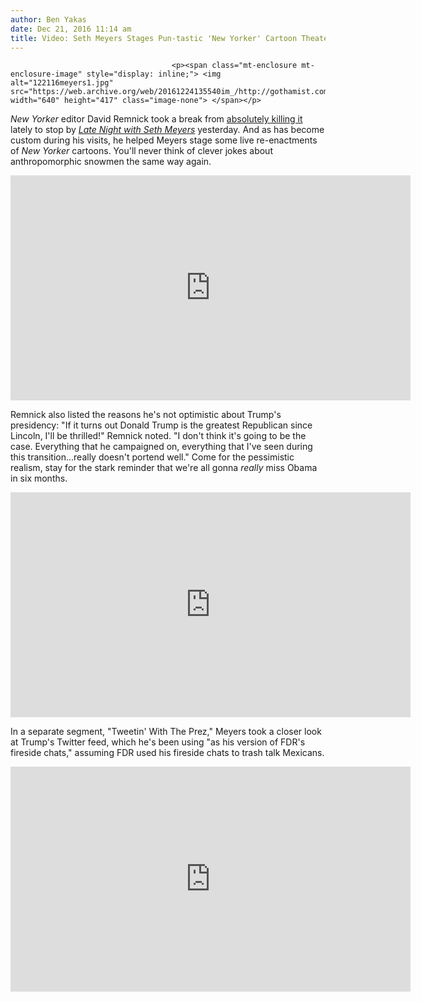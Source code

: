 ```yaml
---
author: Ben Yakas
date: Dec 21, 2016 11:14 am
title: Video: Seth Meyers Stages Pun-tastic 'New Yorker' Cartoon Theater
---
```


	
										<p><span class="mt-enclosure mt-enclosure-image" style="display: inline;"> <img alt="122116meyers1.jpg" src="https://web.archive.org/web/20161224135540im_/http://gothamist.com/attachments/byakas/122116meyers1.jpg" width="640" height="417" class="image-none"> </span></p>

<p><em>New Yorker</em> editor David Remnick took a break from <a href="https://web.archive.org/web/20161224135540/http://www.newyorker.com/contributors/david-remnick">absolutely killing it</a> lately to stop by <a href="https://web.archive.org/web/20161224135540/http://gothamist.com/tags/sethmeyers"><em>Late Night with Seth Meyers</em></a> yesterday. And as has become custom during his visits, he helped Meyers stage some live re-enactments of <em>New Yorker</em> cartoons. You&apos;ll never think of clever jokes about anthropomorphic snowmen the same way again.</p>

<p><iframe width="640" height="360" src="https://web.archive.org/web/20161224135540if_/https://www.youtube.com/embed/sNI9KFLv3Kc" frameborder="0" allowfullscreen></iframe></p>

<p>Remnick also listed the reasons he&apos;s not optimistic about Trump&apos;s presidency: &quot;If it turns out Donald Trump is the greatest Republican since Lincoln, I&apos;ll be thrilled!&quot; Remnick noted. &quot;I don&apos;t think it&apos;s going to be the case. Everything that he campaigned on, everything that I&apos;ve seen during this transition...really doesn&apos;t portend well.&quot; Come for the pessimistic realism, stay for the stark reminder that we&apos;re all gonna <em>really</em> miss Obama in six months. </p>

<p><iframe width="640" height="360" src="https://web.archive.org/web/20161224135540if_/https://www.youtube.com/embed/QZyMfJ7PrEk" frameborder="0" allowfullscreen></iframe></p>

<p>In a separate segment, &quot;Tweetin&apos; With The Prez,&quot; Meyers took a closer look at Trump&apos;s Twitter feed, which he&apos;s been using &quot;as his version of FDR&apos;s fireside chats,&quot; assuming FDR used his fireside chats to trash talk Mexicans. </p>

<p><iframe width="640" height="360" src="https://web.archive.org/web/20161224135540if_/https://www.youtube.com/embed/aYJmdHyqNJg" frameborder="0" allowfullscreen></iframe></p>					
										
									
				